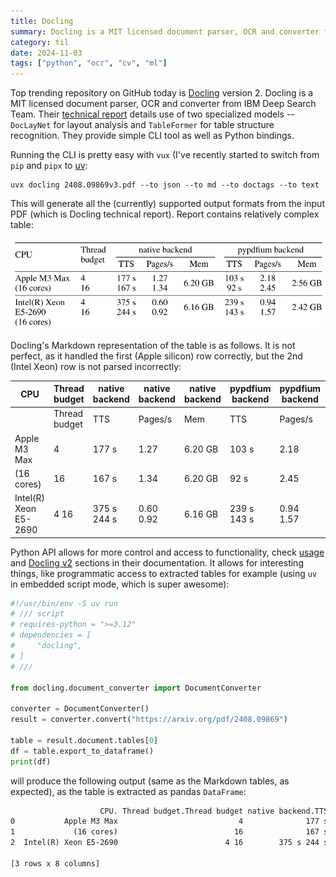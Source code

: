```yaml
---
title: Docling
summary: Docling is a MIT licensed document parser, OCR and converter from IBM Deep Search Team. They provide simple CLI tool as well as Python bindings.
category: til
date: 2024-11-03
tags: ["python", "ocr", "cv", "ml"]
---
```


Top trending repository on GitHub today is [Docling](https://github.com/DS4SD/docling) version 2. Docling is a MIT licensed document parser, OCR and converter from IBM Deep Search Team. Their [technical report](https://arxiv.org/abs/2408.09869) details use of two specialized models -- `DocLayNet` for layout analysis and `TableFormer` for table structure recognition. They provide simple CLI tool as well as Python bindings.

Running the CLI is pretty easy with `vux` (I've recently started to switch from `pip` and `pipx` to [uv](https://github.com/astral-sh/uv):

```shell
uvx docling 2408.09869v3.pdf --to json --to md --to doctags --to text
```

This will generate all the (currently) supported output formats from the input PDF (which is Docling technical report). Report contains relatively complex table:

![Docling table](docling-table.png)

Docling's Markdown representation of the table is as follows. It is not perfect, as it handled the first (Apple silicon) row correctly, but the 2nd (Intel Xeon) row is not parsed incorrectly:

| CPU                   | Thread budget | native backend | native backend | native backend | pypdfium backend | pypdfium backend | pypdfium backend |
| --------------------- | ------------- | -------------- | -------------- | -------------- | ---------------- | ---------------- | ---------------- |
|                       | Thread budget | TTS            | Pages/s        | Mem            | TTS              | Pages/s          | Mem              |
| Apple M3 Max          | 4             | 177 s          | 1.27           | 6.20 GB        | 103 s            | 2.18             | 2.56 GB          |
| (16 cores)            | 16            | 167 s          | 1.34           | 6.20 GB        | 92 s             | 2.45             | 2.56 GB          |
| Intel(R) Xeon E5-2690 | 4 16          | 375 s 244 s    | 0.60 0.92      | 6.16 GB        | 239 s 143 s      | 0.94 1.57        | 2.42 GB          |

Python API allows for more control and access to functionality, check [usage](https://ds4sd.github.io/docling/usage/) and [Docling v2](https://ds4sd.github.io/docling/v2/) sections in their documentation. It allows for interesting things, like programmatic access to extracted tables for example (using `uv` in embedded script mode, which is super awesome):

```python
#!/usr/bin/env -S uv run
# /// script
# requires-python = ">=3.12"
# dependencies = [
#     "docling",
# ]
# ///

from docling.document_converter import DocumentConverter

converter = DocumentConverter()
result = converter.convert("https://arxiv.org/pdf/2408.09869")

table = result.document.tables[0]
df = table.export_to_dataframe()
print(df)
```

will produce the following output (same as the Markdown tables, as expected), as the table is extracted as pandas `DataFrame`:

```txt
                    CPU. Thread budget.Thread budget native backend.TTS  ... pypdfium backend.TTS pypdfium backend.Pages/s pypdfium backend.Mem
0           Apple M3 Max                           4              177 s  ...                103 s                     2.18              2.56 GB
1             (16 cores)                          16              167 s  ...                 92 s                     2.45              2.56 GB
2  Intel(R) Xeon E5-2690                        4 16        375 s 244 s  ...          239 s 143 s                0.94 1.57              2.42 GB

[3 rows x 8 columns]
```
